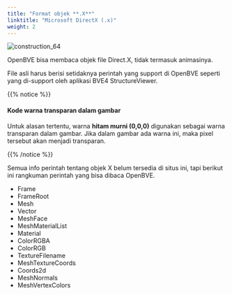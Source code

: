 ```yaml
---
title: "Format objek **.X**"
linktitle: "Microsoft DirectX (.x)"
weight: 2
---
```


![construction_64](/images/construction_64.png)

OpenBVE bisa membaca objek file Direct.X, tidak termasuk animasinya.

File asli harus berisi setidaknya perintah yang support di OpenBVE seperti yang di-support oleh aplikasi BVE4 StructureViewer.

{{% notice %}}

#### Kode warna transparan dalam gambar

Untuk alasan tertentu, warna **hitam murni (0,0,0)** digunakan sebagai warna transparan dalam gambar. Jika dalam gambar ada warna ini, maka pixel tersebut akan menjadi transparan.

{{% /notice %}}

Semua info perintah tentang objek X belum tersedia di situs ini, tapi berikut ini rangkuman perintah yang bisa dibaca OpenBVE.

- Frame
- FrameRoot
- Mesh
- Vector
- MeshFace
- MeshMaterialList
- Material
- ColorRGBA
- ColorRGB
- TextureFilename
- MeshTextureCoords
- Coords2d
- MeshNormals
- MeshVertexColors